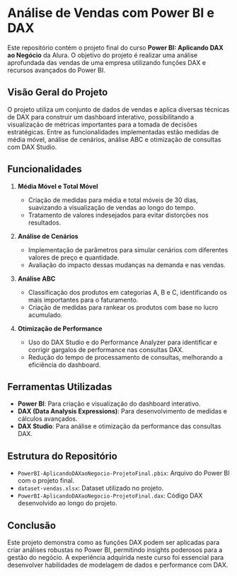 # Análise de Vendas com Power BI e DAX

Este repositório contém o projeto final do curso **Power BI: Aplicando DAX ao Negócio** da Alura. O objetivo do projeto é realizar uma análise aprofundada das vendas de uma empresa utilizando funções DAX e recursos avançados do Power BI.

## Visão Geral do Projeto

O projeto utiliza um conjunto de dados de vendas e aplica diversas técnicas de DAX para construir um dashboard interativo, possibilitando a visualização de métricas importantes para a tomada de decisões estratégicas. Entre as funcionalidades implementadas estão medidas de média móvel, análise de cenários, análise ABC e otimização de consultas com DAX Studio.

## Funcionalidades

1. **Média Móvel e Total Móvel**
   - Criação de medidas para média e total móveis de 30 dias, suavizando a visualização de vendas ao longo do tempo.
   - Tratamento de valores indesejados para evitar distorções nos resultados.

2. **Análise de Cenários**
   - Implementação de parâmetros para simular cenários com diferentes valores de preço e quantidade.
   - Avaliação do impacto dessas mudanças na demanda e nas vendas.

3. **Análise ABC**
   - Classificação dos produtos em categorias A, B e C, identificando os mais importantes para o faturamento.
   - Criação de medidas para rankear os produtos com base no lucro acumulado.

4. **Otimização de Performance**
   - Uso do DAX Studio e do Performance Analyzer para identificar e corrigir gargalos de performance nas consultas DAX.
   - Redução do tempo de processamento de consultas, melhorando a eficiência do dashboard.

## Ferramentas Utilizadas

- **Power BI**: Para criação e visualização do dashboard interativo.
- **DAX (Data Analysis Expressions)**: Para desenvolvimento de medidas e cálculos avançados.
- **DAX Studio**: Para análise e otimização da performance das consultas DAX.

## Estrutura do Repositório

- `PowerBI-AplicandoDAXaoNegocio-ProjetoFinal.pbix`: Arquivo do Power BI com o projeto final.
- `dataset-vendas.xlsx`: Dataset utilizado no projeto.
- `PowerBI-AplicandoDAXaoNegocio-ProjetoFinal.dax`: Código DAX desenvolvido ao longo do projeto.

## Conclusão
Este projeto demonstra como as funções DAX podem ser aplicadas para criar análises robustas no Power BI, permitindo insights poderosos para a gestão do negócio. A experiência adquirida neste curso foi essencial para desenvolver habilidades de modelagem de dados e performance com DAX.
